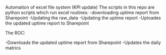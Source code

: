 Automation of excel file system (KPI update)
The scripts in this repo are python scripts which run excel routines:
-downloading uptime report from Sharepoint
-Updating the raw_data
-Updating the uptime report 
-Uploades the updated uptime report to Sharepoint

The ROC:

-Downloads the updated uptime report from Sharepoint
-Updates the daily matrics  
